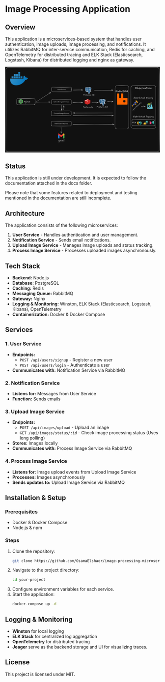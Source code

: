 # Image Processing Application

## Overview

This application is a microservices-based system that handles user authentication, image uploads, image processing, and notifications. It utilizes RabbitMQ for inter-service communication, Redis for caching, and OpenTelemetry for distributed tracing and ELK Stack (Elasticsearch, Logstash, Kibana) for distributed logging and nginx as gateway.

<img src="./docs/images/Digram.png" alt="">

## Status

This application is still under development. It is expected to follow the documentation attached in the docs folder.

Please note that some features related to deployment and testing mentioned in the documentation are still incomplete.

## Architecture

The application consists of the following microservices:

1. **User Service** - Handles authentication and user management.
2. **Notification Service** - Sends email notifications.
3. **Upload Image Service** - Manages image uploads and status tracking.
4. **Process Image Service** - Processes uploaded images asynchronously.
   

## Tech Stack

-   **Backend:** Node.js
-   **Database:** PostgreSQL
-   **Caching:** Redis
-   **Messaging Queue:** RabbitMQ
-   **Gateway:** Nginx
-   **Logging & Monitoring:** Winston, ELK Stack (Elasticsearch, Logstash, Kibana), OpenTelemetry
-   **Containerization:** Docker & Docker Compose

## Services

### 1. User Service

-   **Endpoints:**
    -   `POST /api/users/signup` - Register a new user
    -   `POST /api/users/login` - Authenticate a user
-   **Communicates with:** Notification Service via RabbitMQ

### 2. Notification Service

-   **Listens for:** Messages from User Service
-   **Function:** Sends emails

### 3. Upload Image Service

-   **Endpoints:**
    -   `POST /api/images/upload` - Upload an image
    -   `GET /api/images/status/:id` - Check image processing status (Uses long polling)
-   **Stores:** Images locally
-   **Communicates with:** Process Image Service via RabbitMQ

### 4. Process Image Service

-   **Listens for:** Image upload events from Upload Image Service
-   **Processes:** Images asynchronously
-   **Sends updates to:** Upload Image Service via RabbitMQ

## Installation & Setup

### Prerequisites

-   Docker & Docker Compose
-   Node.js & npm

### Steps

1. Clone the repository:
    ```bash
    git clone https://github.com/OsamaElshaer/image-processing-microservices
    ```
2. Navigate to the project directory:
    ```bash
    cd your-project
    ```
3. Configure environment variables for each service.
4. Start the application:
    ```bash
    docker-compose up -d
    ```

## Logging & Monitoring

-   **Winston** for local logging
-   **ELK Stack** for centralized log aggregation
-   **OpenTelemetry** for distributed tracing
-   **Jeager** serve as the backend storage and UI for visualizing traces.

## License

This project is licensed under MIT.
